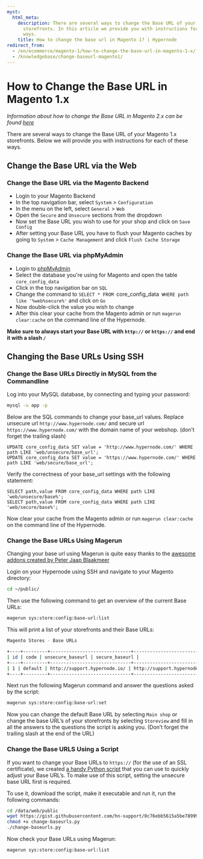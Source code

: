 ```yaml
---
myst:
  html_meta:
    description: There are several ways to change the Base URL of your Magento 1.x
      storefronts. In this article we provide you with instructions for each of these
      ways.
    title: How to change the base url in Magento 1? | Hypernode
redirect_from:
  - /en/ecommerce/magento-1/how-to-change-the-base-url-in-magento-1-x/
  - /knowledgebase/change-baseurl-magento1/
---
```


<!-- source: https://support.hypernode.com/en/ecommerce/magento-1/how-to-change-the-base-url-in-magento-1-x/ -->

# How to Change the Base URL in Magento 1.x

*Information about how to change the Base URL in Magento 2.x can be found [here](../../ecommerce-applications/magento-2/how-to-change-your-magento-2-base-urls.md)*

There are several ways to change the Base URL of your Magento 1.x storefronts. Below we will provide you with instructions for each of these ways.

## Change the Base URL via the Web

### Change the Base URL via the Magento Backend

- Login to your Magento Backend
- In the top navigation bar, select `System` > `Configuration`
- In the menu on the left, select `General` > `Web`
- Open the `Secure` and `Unsecure` sections from the dropdown
- Now set the Base URL you wish to use for your shop and click on `Save Config`
- After setting your Base URL you have to flush your Magento caches by going to `System` > `Cache Management` and click `Flush Cache Storage`

### Change the Base URL via phpMyAdmin

- Login to [phpMyAdmin](../../hypernode-platform/mysql/how-to-use-phpmyadmin.md)
- Select the database you're using for Magento and open the table `core_config_data`
- Click in the top navigation bar on `SQL`
- Change the command to `SELECT * FROM `core_config_data` WHERE path like '%web%secure%'` and click on `Go`
- Now double-click the value you wish to change
- After this clear your cache from the Magento admin or run `magerun clear:cache` on the command line of the Hypernode.

**Make sure to always start your Base URL with `http://` or `https://` and end it with a slash `/`**

## Changing the Base URLs Using SSH

### Change the Base URLs Directly in MySQL from the Commandline

Log into your MySQL database, by connecting and typing your password:

```bash
mysql -u app -p

```

Below are the SQL commands to change your base_url values. Replace unsecure url `http://www.hypernode.com/` and secure url `https://www.hypernode.com/` with the domain name of your webshop. (don’t forget the trailing slash)

```mysql
UPDATE core_config_data SET value = 'http://www.hypernode.com/' WHERE path LIKE 'web/unsecure/base_url';
UPDATE core_config_data SET value = 'https://www.hypernode.com/' WHERE path LIKE 'web/secure/base_url';

```

Verify the correctness of your base_url settings with the following statement:

```mysql
SELECT path,value FROM core_config_data WHERE path LIKE 'web/unsecure/base%';
SELECT path,value FROM core_config_data WHERE path LIKE 'web/secure/base%';

```

Now clear your cache from the Magento admin or run `magerun clear:cache` on the command line of the Hypernode.

### Change the Base URLs Using Magerun

Changing your base url using Magerun is quite easy thanks to the [awesome addons created by Peter Jaap Blaakmeer](http://magerun.net/magerun-addons-by-peter-jaap-blaakmeer/)

Login on your Hypernode using SSH and navigate to your Magento directory:

```bash
cd ~/public/

```

Then use the following command to get an overview of the current Base URLs:

```bash
magerun sys:store:config:base-url:list
```

This will print a list of your storefronts and their Base URLs:

```bash
Magento Stores - Base URLs

+----+---------+------------------------------+------------------------------+
| id | code | unsecure_baseurl | secure_baseurl |
+----+---------+------------------------------+------------------------------+
| 1 | default | http://support.hypernode.io/ | http://support.hypernode.io/ |
+----+---------+------------------------------+------------------------------+
```

Next run the following Magerun command and answer the questions asked by the script:

```bash
magerun sys:store:config:base-url:set
```

Now you can change the default Base URL by selecting `Main shop` or change the base URL’s of your storefronts by selecting `Storeview` and fill in all the answers to the questions the script is asking you. (Don’t forget the trailing slash at the end of the URL)

### Change the Base URLS Using a Script

If you want to change your Base URLs to `https://` (for the use of an SSL certificate), we created [a handy Python script](https://gist.github.com/hn-support/0c76ebb5615a5be789997db2ae40bcdd) that you can use to quickly adjust your Base URL’s. To make use of this script, setting the unsecure base URL first is required.

To use it, download the script, make it executable and run it, run the following commands:

```bash
cd /data/web/public
wget https://gist.githubusercontent.com/hn-support/0c76ebb5615a5be789997db2ae40bcdd/raw -O change-baseurls.py
chmod +x change-baseurls.py
./change-baseurls.py
```

Now check your Base URLs using Magerun:

```bash
magerun sys:store:config:base-url:list
```
